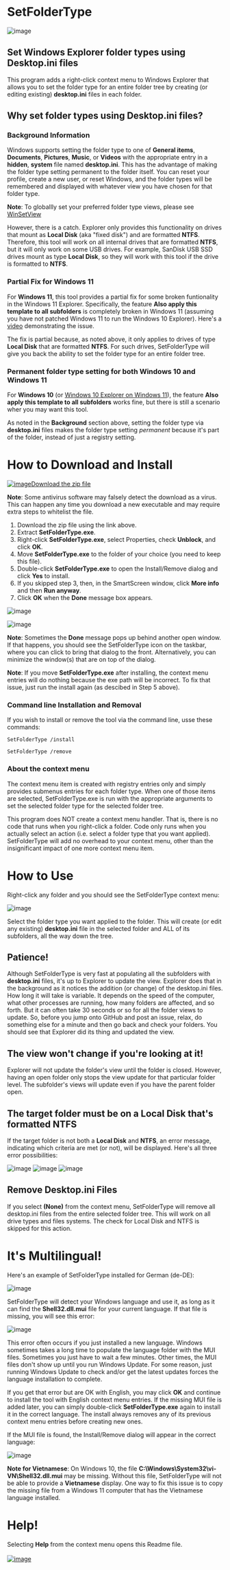 # SetFolderType

![image](https://github.com/LesFerch/SetFolderType/assets/79026235/8462baf2-e131-436b-954e-ff7ee58b8c88)

## Set Windows Explorer folder types using Desktop.ini files

This program adds a right-click context menu to Windows Explorer that allows you to set the folder type for an entire folder tree by creating (or editing existing) **desktop.ini** files in each folder.

## Why set folder types using Desktop.ini files?

### Background Information

Windows supports setting the folder type to one of **General items**, **Documents**, **Pictures**, **Music**, or **Videos** with the appropriate entry in a **hidden**, **system** file named **desktop.ini**. This has the advantage of making the folder type setting permanent to the folder itself. You can reset your profile, create a new user, or reset Windows, and the folder types will be remembered and displayed with whatever view you have chosen for that folder type.

**Note**: To globallly set your preferred folder type views, please see [WinSetView](https://lesferch.github.io/WinSetView/)

However, there is a catch. Explorer only provides this functionality on drives that mount as **Local Disk** (aka "fixed disk") and are formatted **NTFS**. Therefore, this tool will work on all internal drives that are formatted **NTFS**, but it will only work on some USB drives. For example, SanDisk USB SSD drives mount as type **Local Disk**, so they will work with this tool if the drive is formatted to **NTFS**.

### Partial Fix for Windows 11

For **Windows 11**, this tool provides a partial fix for some broken funtionality in the Windows 11 Explorer. Specifically, the feature **Also apply this template to all subfolders** is completely broken in Windows 11 (assuming you have not patched Windows 11 to run the Windows 10 Explorer). Here's a [video](https://www.youtube.com/watch?v=U5eEFNZEWZg) demonstrating the issue.

The fix is partial because, as noted above, it only applies to drives of type **Local Disk** that are formatted **NTFS**. For such drives, SetFolderType will give you back the ability to set the folder type for an entire folder tree.

### Permanent folder type setting for both Windows 10 and Windows 11

For **Windows 10** (or [Windows 10 Explorer on Windows 11](https://lesferch.github.io/OldExplorer/)), the feature **Also apply this template to all subfolders** works fine, but there is still a scenario wher you may want this tool.

As noted in the **Background** section above, setting the folder type via **desktop.ini** files makes the folder type setting *permanent* because it's part of the folder, instead of just a registry setting.

# How to Download and Install

[![image](https://user-images.githubusercontent.com/79026235/152910441-59ba653c-5607-4f59-90c0-bc2851bf2688.png)Download the zip file](https://github.com/LesFerch/SetFolderType/releases/download/1.0.2/SetFolderType.zip)

**Note**: Some antivirus software may falsely detect the download as a virus. This can happen any time you download a new executable and may require extra steps to whitelist the file.

1. Download the zip file using the link above.
2. Extract **SetFolderType.exe**.
3. Right-click **SetFolderType.exe**, select Properties, check **Unblock**, and click **OK**.
4. Move **SetFolderType.exe** to the folder of your choice (you need to keep this file).
5. Double-click **SetFolderType.exe** to open the Install/Remove dialog and click **Yes** to install.
6. If you skipped step 3, then, in the SmartScreen window, click **More info** and then **Run anyway**.
7. Click **OK** when the **Done** message box appears.

![image](https://github.com/LesFerch/SetFolderType/assets/79026235/76c1791b-12ff-4df1-a6ed-b5555389147f)

![image](https://github.com/LesFerch/SetFolderType/assets/79026235/4176f8c5-78cc-41b8-ab63-0f53a918f891)

**Note**: Sometimes the **Done** message pops up behind another open window. If that happens, you should see the SetFolderType icon on the taskbar, where you can click to bring that dialog to the front. Alternatively, you can minimize the window(s) that are on top of the dialog.

**Note**: If you move **SetFolderType.exe** after installing, the context menu entries will do nothing because the exe path will be incorrect. To fix that issue, just run the install again (as descibed in Step 5 above).

### Command line Installation and Removal

If you wish to install or remove the tool via the command line, usse these commands:

`SetFolderType /install`

`SetFolderType /remove`

### About the context menu

The context menu item is created with registry entries only and simply provides submenus entries for each folder type. When one of those items are selected, SetFolderType.exe is run with the appropriate arguments to set the selected folder type for the selected folder tree.

This program does NOT create a context menu handler. That is, there is no code that runs when you right-click a folder. Code only runs when you actually select an action (i.e. select a folder type that you want applied). SetFolderType will add no overhead to your context menu, other than the insignificant impact of one more context menu item.

# How to Use

Right-click any folder and you should see the SetFolderType context menu:

![image](https://github.com/LesFerch/SetFolderType/assets/79026235/8462baf2-e131-436b-954e-ff7ee58b8c88)

Select the folder type you want applied to the folder. This will create (or edit any existing) **desktop.ini** file in the selected folder and ALL of its subfolders, all the way down the tree.

## Patience!

Although SetFolderType is very fast at populating all the subfolders with **desktop.ini** files, it's up to Explorer to update the view. Explorer does that in the background as it notices the addition (or change) of the desktop.ini files. How long it will take is variable. It depends on the speed of the computer, what other processes are running, how many folders are affected, and so forth. But it can often take 30 seconds or so for all the folder views to update. So, before you jump onto GitHub and post an issue, relax, do something else for a minute and then go back and check your folders. You should see that Explorer did its thing and updated the view. 

## The view won't change if you're looking at it!

Explorer will not update the folder's view until the folder is closed. However, having an open folder only stops the view update for that particular folder level. The subfolder's views will update even if you have the parent folder open.

## The target folder must be on a Local Disk that's formatted NTFS

If the target folder is not both a **Local Disk** and **NTFS**, an error message, indicating which criteria are met (or not), will be displayed. Here's all three error possibilities:

![image](https://github.com/LesFerch/SetFolderType/assets/79026235/e5087ec9-1d2b-448a-b27a-f68cc6143828)  ![image](https://github.com/LesFerch/SetFolderType/assets/79026235/214496f2-05a8-4287-9c1a-63617758b3a8)  ![image](https://github.com/LesFerch/SetFolderType/assets/79026235/024cb983-49b6-4c0e-a6a8-28e5eab51d8f)

## Remove Desktop.ini Files

If you select **(None)** from the context menu, SetFolderType will remove all desktop.ini files from the entire selected folder tree. This will work on all drive types and files systems. The check for Local Disk and NTFS is skipped for this action.

# It's Multilingual!

Here's an example of SetFolderType installed for German (de-DE):

![image](https://github.com/LesFerch/SetFolderType/assets/79026235/a8bc53e2-80b8-4717-877c-1fcea1e8334d)

SetFolderType will detect your Windows language and use it, as long as it can find the **Shell32.dll.mui** file for your current language. If that file is missing, you will see this error:

![image](https://github.com/LesFerch/SetFolderType/assets/79026235/ed823d95-607b-45c8-b97a-8d20bcfca42e)

This error often occurs if you just installed a new language. Windows sometimes takes a long time to populate the language folder with the MUI files. Sometimes you just have to wait a few minutes. Other times, the MUI files don't show up until you run Windows Update. For some reason, just running Windows Update to check and/or get the latest updates forces the language installation to complete.

If you get that error but are OK with English, you may click **OK** and continue to install the tool with English context menu entries. If the missing MUI file is added later, you can simply double-click **SetFolderType.exe** again to install it in the correct language. The install always removes any of its previous context menu entries before creating new ones.

If the MUI file is found, the Install/Remove dialog will appear in the correct language:

![image](https://github.com/LesFerch/SetFolderType/assets/79026235/4fa9adbd-3cf3-4e89-aff2-023f5d7472db)

**Note for Vietnamese**: On Windows 10, the file **C:\Windows\System32\vi-VN\Shell32.dll.mui** may be missing. Without this file, SetFolderType will not be able to provide a **Vietnamese** display. One way to fix this issue is to copy the missing file from a Windows 11 computer that has the Vietnamese language installed.

# Help!

Selecting **Help** from the context menu opens this Readme file.
\
\
[![image](https://user-images.githubusercontent.com/79026235/153264696-8ec747dd-37ec-4fc1-89a1-3d6ea3259a95.png)](https://github.com/LesFerch/SetFolderType)
